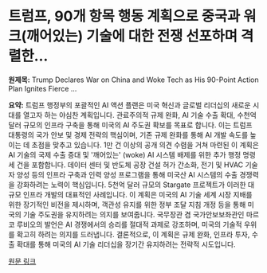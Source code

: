 # 트럼프, 90개 항목 행동 계획으로 중국과 워크(깨어있는) 기술에 대한 전쟁 선포하며 격렬한…

**원제목:** Trump Declares War on China and Woke Tech as His 90-Point Action Plan Ignites Fierce ...

**요약:** 트럼프 행정부의 포괄적인 AI 액션 플랜은 미국 혁신과 글로벌 리더십의 새로운 시대를 열고자 하는 야심찬 계획입니다.  관료주의적 규제 완화, AI 기술 수출 확대,  수천억 달러 규모의 인프라 구축을 통해 미국의 AI 주도권 확보를 목표로 합니다.  이는 트럼프 대통령의 국가 안보 및 경제 전략의 핵심이며,  기존 규제 완화를 통해 AI 개발 속도를 높이는 데 초점을 맞추고 있습니다.  1만 건 이상의 공개 의견 수렴을 거쳐 마련된 이 계획은  AI 기술의 국제 수출 증대 및 '깨어있는' (woke) AI 시스템 배제를 위한 추가 행정 명령 세 건을 포함합니다.  데이터 센터 및 반도체 공장 건설 허가 간소화,  전기 및 HVAC 기술자 양성 등의 인프라 구축과 인력 양성 프로그램을 통해 미국산 AI 시스템의 수출 경쟁력을 강화하려는 노력이 핵심입니다.  5천억 달러 규모의 Stargate 프로젝트가 이러한 대규모 인프라 개발의 대표적인 사례입니다.  이 계획은  미국의 AI 기술 세계 시장 지배를 위한 장기적인 비전을 제시하며,  객관성 유지를 위한 정부 조달 지침 개정 등을 통해 미국의 기술 주도권을 유지하려는 의지를 보여줍니다.  국무장관 겸 국가안보보좌관인 마르코 루비오의 발언은 AI 경쟁에서의 승리를 절대적 과제로 강조하며,  미국의 기술적 우위를 확고히 하려는 의지를 드러냅니다.  결론적으로, 이 계획은 규제 완화, 인프라 투자, 수출 확대를 통해 미국의 AI 기술 리더십을 장기간 유지하려는 전략적 시도입니다.

[원문 링크](https://www.rudebaguette.com/en/2025/07/trump-declares-war-on-china-and-woke-tech-as-his-90-point-action-plan-ignites-fierce-political-and-cultural-firestorm/)
